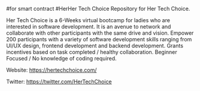#for smart contract
#HerHer Tech Choice
Repository for Her Tech Choice.

Her Tech Choice is a 6-Weeks virtual bootcamp for ladies who are interested in software development. It is an avenue to network and collaborate with other participants with the same drive and vision. Empower 200 participants with a variety of software development skills ranging from UI/UX design, frontend development and backend development. Grants incentives based on task completed / healthy collaboration. Beginner Focused / No knowledge of coding required.

Website: https://hertechchoice.com/

Twitter: https://twitter.com/HerTechChoice
